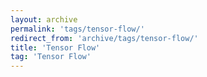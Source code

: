 ```yaml
---
layout: archive
permalink: 'tags/tensor-flow/'
redirect_from: 'archive/tags/tensor-flow/'
title: 'Tensor Flow'
tag: 'Tensor Flow'
---
```

